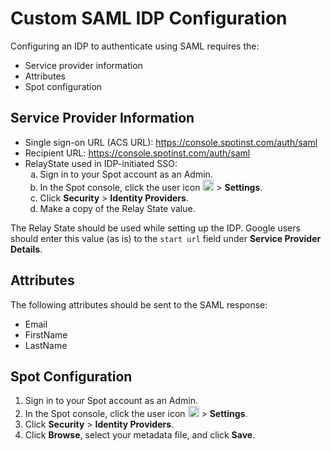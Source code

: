 # Custom SAML IDP Configuration

Configuring an IDP to authenticate using SAML requires the:

- Service provider information
- Attributes
- Spot configuration

## Service Provider Information

- Single sign-on URL (ACS URL): https://console.spotinst.com/auth/saml
- Recipient URL: https://console.spotinst.com/auth/saml
- RelayState used in IDP-initiated SSO:
  <ol style="list-style-type: lower-alpha;">
  <li>Sign in to your Spot account as an Admin.</li>
  <li>In the Spot console, click the user icon <img height="18" src="https://docs.spot.io/administration/_media/usericon.png" />  > <b>Settings</b>.</li>
  <li>Click <b>Security</b> > <b>Identity Providers</b>.</li>
  <li>Make a copy of the Relay State value.</li>
  </ol>

The Relay State should be used while setting up the IDP. Google users should enter this value (as is) to the `start url` field under **Service Provider Details**.

## Attributes

The following attributes should be sent to the SAML response:

- Email
- FirstName
- LastName

## Spot Configuration

1. Sign in to your Spot account as an Admin.
2. In the Spot console, click the user icon <img height="18" src="https://docs.spot.io/administration/_media/usericon.png" />  > **Settings**.
3. Click **Security** > **Identity Providers**.
4. Click **Browse**, select your metadata file, and click **Save**.
